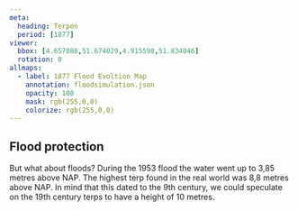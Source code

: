 ```yaml
---
meta:
  heading: Terpen
  period: [1877]
viewer:
  bbox: [4.657088,51.674029,4.915598,51.834046]
  rotation: 0
allmaps:
  - label: 1877 Flood Evoltion Map
    annotation: floodsimulation.json
    opacity: 100
    mask: rgb(255,0,0)
    colorize: rgb(255,0,0)
---
```


## Flood protection

But what about floods? During the 1953 flood the water went up to 3,85 metres above NAP. The highest terp found in the real world was 8,8 metres above NAP. In mind that this dated to the 9th century, we could speculate on the 19th century terps to have a height of 10 metres.
